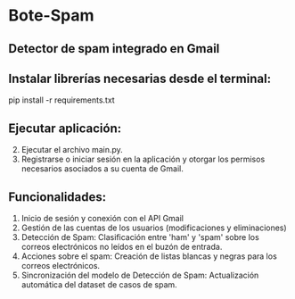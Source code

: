 # Bote-Spam
## Detector de spam integrado en Gmail

## Instalar librerías necesarias desde el terminal: 
pip install -r requirements.txt

## Ejecutar aplicación:
2. Ejecutar el archivo main.py.
3. Registrarse o iniciar sesión en la aplicación y otorgar los permisos necesarios asociados a su cuenta de Gmail.

## Funcionalidades:
1. Inicio de sesión y conexión con el API Gmail
2. Gestión de las cuentas de los usuarios (modificaciones y eliminaciones)
3. Detección de Spam: Clasificación entre 'ham' y 'spam' sobre los correos electrónicos no leídos en el buzón de entrada.
4. Acciones sobre el spam: Creación de listas blancas y negras para los correos electrónicos.
5. Sincronización del modelo de Detección de Spam: Actualización automática del dataset de casos de spam. 
